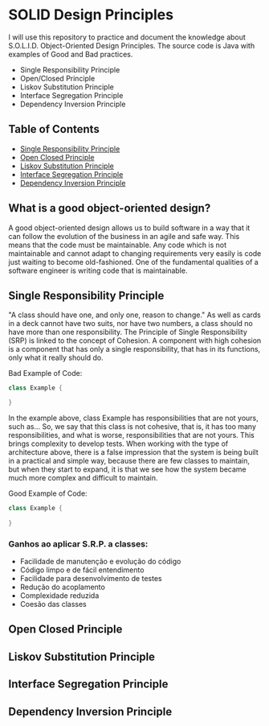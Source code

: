 
# SOLID Design Principles

I will use this repository to practice and document the knowledge about S.O.L.I.D. Object-Oriented Design Principles.
The source code is Java with examples of Good and Bad practices.

- Single Responsibility Principle
- Open/Closed Principle
- Liskov Substitution Principle
- Interface Segregation Principle
- Dependency Inversion Principle


## Table of Contents

* [Single Responsibility Principle](#single-responsibility-principle)
* [Open Closed Principle](#open-closed-principle)
* [Liskov Substitution Principle](#Liskov-Substitution-Principle)
* [Interface Segregation Principle](#interface-segregation-principle)
* [Dependency Inversion Principle](#dependency-inversion-principle)


## What is a good object-oriented design?

A good object-oriented design allows us to build software in a way that it can follow the evolution of the business in an agile and safe way. This means that the code must be maintainable.
Any code which is not maintainable and cannot adapt to changing requirements very easily is code just waiting to become old-fashioned.
One of the fundamental qualities of a software engineer is writing code that is maintainable.


## Single Responsibility Principle

"A class should have one, and only one, reason to change."
As well as cards in a deck cannot have two suits, nor have two numbers, a class should no have more than one responsibility.
The Principle of Single Responsibility (SRP) is linked to the concept of Cohesion.
A component with high cohesion is a component that has only a single responsibility, that has in its functions, only what it really should do.

Bad Example of Code:
```java
class Example {

}
```

In the example above, class Example has responsibilities that are not yours, such as... So, we say that this class is not cohesive, that is, it has too many responsibilities, and what is worse, responsibilities that are not yours.
This brings complexity to develop tests.
When working with the type of architecture above, there is a false impression that the system is being built in a practical and simple way, because there are few classes to maintain, but when they start to expand, it is that we see how the system became much more complex and difficult to maintain.

Good Example of Code:
```java
class Example {
    
}
```

### Ganhos ao aplicar S.R.P. a classes:

* Facilidade de manutenção e evolução do código
* Código limpo e de fácil entendimento
* Facilidade para desenvolvimento de testes
* Redução do acoplamento
* Complexidade reduzida
* Coesão das classes



## Open Closed Principle


## Liskov Substitution Principle


## Interface Segregation Principle


## Dependency Inversion Principle

